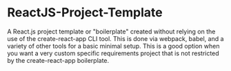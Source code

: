# ReactJS-Project-Template
A React.js project template or "boilerplate" created without relying on the use of the create-react-app CLI tool. This is done via webpack, babel, and a variety of other tools for a basic minimal setup. This is a good option when you want a very custom specific requirements project that is not restricted by the create-react-app boilerplate.
